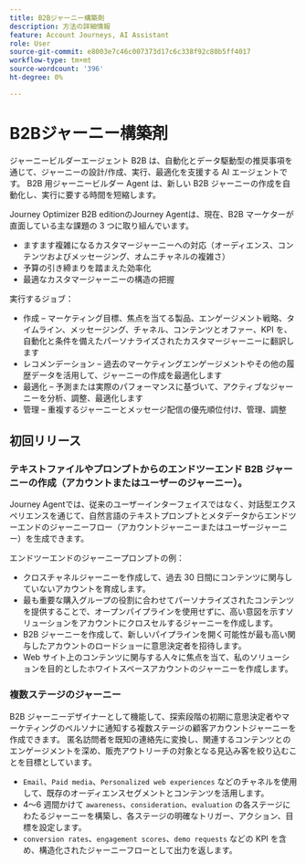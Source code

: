 ```yaml
---
title: B2Bジャーニー構築剤
description: 方法の詳細情報
feature: Account Journeys, AI Assistant
role: User
source-git-commit: e8003e7c46c007373d17c6c338f92c80b5ff4017
workflow-type: tm+mt
source-wordcount: '396'
ht-degree: 0%

---
```


# B2Bジャーニー構築剤

ジャーニービルダーエージェント B2B は、自動化とデータ駆動型の推奨事項を通じて、ジャーニーの設計/作成、実行、最適化を支援する AI エージェントです。 B2B 用ジャーニービルダー Agent は、新しい B2B ジャーニーの作成を自動化し、実行に要する時間を短縮します。

Journey Optimizer B2B editionのJourney Agentは、現在、B2B マーケターが直面している主な課題の 3 つに取り組んでいます。

* ますます複雑になるカスタマージャーニーへの対応（オーディエンス、コンテンツおよびメッセージング、オムニチャネルの複雑さ）
* 予算の引き締まりを踏まえた効率化
* 最適なカスタマージャーニーの構造の把握

実行するジョブ：

* 作成 – マーケティング目標、焦点を当てる製品、エンゲージメント戦略、タイムライン、メッセージング、チャネル、コンテンツとオファー、KPI を、自動化と条件を備えたパーソナライズされたカスタマージャーニーに翻訳します
* レコメンデーション – 過去のマーケティングエンゲージメントやその他の履歴データを活用して、ジャーニーの作成を最適化します
* 最適化 – 予測または実際のパフォーマンスに基づいて、アクティブなジャーニーを分析、調整、最適化します
* 管理 – 重複するジャーニーとメッセージ配信の優先順位付け、管理、調整

## 初回リリース

### テキストファイルやプロンプトからのエンドツーエンド B2B ジャーニーの作成（アカウントまたはユーザーのジャーニー）。

Journey Agentでは、従来のユーザーインターフェイスではなく、対話型エクスペリエンスを通じて、自然言語のテキストプロンプトとメタデータからエンドツーエンドのジャーニーフロー（アカウントジャーニーまたはユーザージャーニー）を生成できます。

エンドツーエンドのジャーニープロンプトの例：

* クロスチャネルジャーニーを作成して、過去 30 日間にコンテンツに関与していないアカウントを育成します。
* 最も重要な購入グループの役割に合わせてパーソナライズされたコンテンツを提供することで、オープンパイプラインを使用せずに、高い意図を示すソリューションをアカウントにクロスセルするジャーニーを作成します。
* B2B ジャーニーを作成して、新しいパイプラインを開く可能性が最も高い関与したアカウントのロードショーに意思決定者を招待します。
* Web サイト上のコンテンツに関与する人々に焦点を当て、私のソリューションを目的としたホワイトスペースアカウントのジャーニーを作成します。

### 複数ステージのジャーニー

B2B ジャーニーデザイナーとして機能して、探索段階の初期に意思決定者やマーケティングのペルソナに通知する複数ステージの顧客アカウントジャーニーを作成できます。
匿名訪問者を既知の連絡先に変換し、関連するコンテンツとのエンゲージメントを深め、販売アウトリーチの対象となる見込み客を絞り込むことを目標としています。

* `Email`、`Paid media`、`Personalized web experiences` などのチャネルを使用して、既存のオーディエンスセグメントとコンテンツを活用します。
* 4～6 週間かけて `awareness`、`consideration`、`evaluation` の各ステージにわたるジャーニーを構築し、各ステージの明確なトリガー、アクション、目標を設定します。
* `conversion rates`、`engagement scores`、`demo requests` などの KPI を含め、構造化されたジャーニーフローとして出力を返します。
